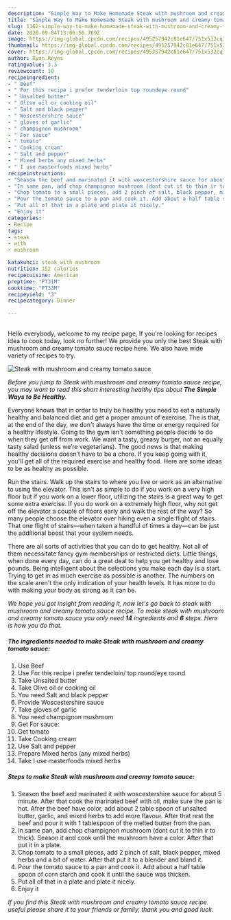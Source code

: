 ```yaml
---
description: "Simple Way to Make Homemade Steak with mushroom and creamy tomato sauce"
title: "Simple Way to Make Homemade Steak with mushroom and creamy tomato sauce"
slug: 1162-simple-way-to-make-homemade-steak-with-mushroom-and-creamy-tomato-sauce
date: 2020-09-04T13:06:56.769Z
image: https://img-global.cpcdn.com/recipes/495257942c81e647/751x532cq70/steak-with-mushroom-and-creamy-tomato-sauce-recipe-main-photo.jpg
thumbnail: https://img-global.cpcdn.com/recipes/495257942c81e647/751x532cq70/steak-with-mushroom-and-creamy-tomato-sauce-recipe-main-photo.jpg
cover: https://img-global.cpcdn.com/recipes/495257942c81e647/751x532cq70/steak-with-mushroom-and-creamy-tomato-sauce-recipe-main-photo.jpg
author: Ryan Reyes
ratingvalue: 3.3
reviewcount: 10
recipeingredient:
- " Beef"
- " For this recipe i prefer tenderloin top roundeye round"
- " Unsalted butter"
- " Olive oil or cooking oil"
- " Salt and black pepper"
- " Woscestershire sauce"
- " gloves of garlic"
- " champignon mushroom"
- " For sauce"
- " tomato"
- " Cooking cream"
- " Salt and pepper"
- " Mixed herbs any mixed herbs"
- " I use masterfoods mixed herbs"
recipeinstructions:
- "Season the beef and marinated it with woscestershire sauce for about 5 minute. After that cook the marinated beef with oil, make sure the pan is hot. Afrer the beef have color, add about 2 table spoon of unsalted butter, garlic, and mixed herbs to add more flavour. After that rest the beef and pour it with 1 tablespoon of the melted butter from the pan."
- "In same pan, add chop champignon mushroom (dont cut it to thin ir to thick). Season it and cook until the mushroom have a color. After that put it in a plate."
- "Chop tomato to a small pieces, add 2 pinch of salt, black pepper, mixed herbs and a bit of water. After that put it to a blender and bland it."
- "Pour the tomato sauce to a pan and cook it. Add about a half table spoon of corn starch and cook it until the sauce was thicken."
- "Put all of that in a plate and plate it nicely."
- "Enjoy it"
categories:
- Recipe
tags:
- steak
- with
- mushroom

katakunci: steak with mushroom 
nutrition: 152 calories
recipecuisine: American
preptime: "PT31M"
cooktime: "PT33M"
recipeyield: "3"
recipecategory: Dinner

---
```

<br>
Hello everybody, welcome to my recipe page, If you're looking for recipes idea to cook today, look no further! We provide you only the best Steak with mushroom and creamy tomato sauce recipe here. We also have wide variety of recipes to try.
<br>


![Steak with mushroom and creamy tomato sauce](https://img-global.cpcdn.com/recipes/495257942c81e647/751x532cq70/steak-with-mushroom-and-creamy-tomato-sauce-recipe-main-photo.jpg)

<i>Before you jump to Steak with mushroom and creamy tomato sauce recipe, you may want to read this short interesting healthy tips about <strong>The Simple Ways to Be Healthy</strong>.</i>

Everyone knows that in order to truly be healthy you need to eat a naturally healthy and balanced diet and get a proper amount of exercise. The  is that, at the end of the day, we don't always have the time or energy required for a healthy lifestyle. Going to the gym isn't something people decide to do when they get off from work. We want a tasty, greasy burger, not an equally tasty salad (unless we’re vegetarians). The good news is that making healthy decisions doesn’t have to be a chore. If you keep going with it, you'll get all of the required exercise and healthy food. Here are some ideas to be as healthy as possible.

Run the stairs. Walk up the stairs to where you live or work as an alternative to using the elevator. This isn't as simple to do if you work on a very high floor but if you work on a lower floor, utilizing the stairs is a great way to get some extra exercise. If you do work on a extremely high floor, why not get off the elevator a couple of floors early and walk the rest of the way? So many people choose the elevator over hiking even a single flight of stairs. That one flight of stairs—when taken a handful of times a day—can be just the additional boost that your system needs. 

There are all sorts of activities that you can do to get healthy. Not all of them necessitate fancy gym memberships or restricted diets. Little things, when done every day, can do a great deal to help you get healthy and lose pounds. Being intelligent about the selections you make each day is a start. Trying to get in as much exercise as possible is another. The numbers on the scale aren't the only indication of your health levels. It has more to do with making your body as strong as it can be. 


<i>We hope you got insight from reading it, now let's go back to steak with mushroom and creamy tomato sauce recipe. To make steak with mushroom and creamy tomato sauce you only need <strong>14</strong> ingredients and <strong>6</strong> steps. Here is how you do that.
</i>

##### The ingredients needed to make Steak with mushroom and creamy tomato sauce:

1. Use  Beef
1. Use  For this recipe i prefer tenderloin/ top round/eye round
1. Take  Unsalted butter
1. Take  Olive oil or cooking oil
1. You need  Salt and black pepper
1. Provide  Woscestershire sauce
1. Take  gloves of garlic
1. You need  champignon mushroom
1. Get  For sauce:
1. Get  tomato
1. Take  Cooking cream
1. Use  Salt and pepper
1. Prepare  Mixed herbs (any mixed herbs)
1. Take  I use masterfoods mixed herbs


##### Steps to make Steak with mushroom and creamy tomato sauce:

1. Season the beef and marinated it with woscestershire sauce for about 5 minute. After that cook the marinated beef with oil, make sure the pan is hot. Afrer the beef have color, add about 2 table spoon of unsalted butter, garlic, and mixed herbs to add more flavour. After that rest the beef and pour it with 1 tablespoon of the melted butter from the pan.
1. In same pan, add chop champignon mushroom (dont cut it to thin ir to thick). Season it and cook until the mushroom have a color. After that put it in a plate.
1. Chop tomato to a small pieces, add 2 pinch of salt, black pepper, mixed herbs and a bit of water. After that put it to a blender and bland it.
1. Pour the tomato sauce to a pan and cook it. Add about a half table spoon of corn starch and cook it until the sauce was thicken.
1. Put all of that in a plate and plate it nicely.
1. Enjoy it


<i>If you find this Steak with mushroom and creamy tomato sauce recipe useful please share it to your friends or family, thank you and good luck.</i>
